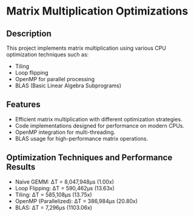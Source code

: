 # Matrix Multiplication Optimizations

## Description
This project implements matrix multiplication using various CPU optimization techniques such as:
- Tiling
- Loop flipping
- OpenMP for parallel processing
- BLAS (Basic Linear Algebra Subprograms)

## Features
- Efficient matrix multiplication with different optimization strategies.
- Code implementations designed for performance on modern CPUs.
- OpenMP integration for multi-threading.
- BLAS usage for high-performance matrix operations.

## Optimization Techniques and Performance Results

- Naive GEMM:
    ΔT = 8,047,948µs (1.00x)
- Loop Flipping:
    ΔT = 590,462µs (13.63x)
- Tiling:
    ΔT = 585,108µs (13.75x)
- OpenMP (Parallelized):
    ΔT = 386,984µs (20.80x)
- BLAS:
    ΔT = 7,296µs (1103.06x)